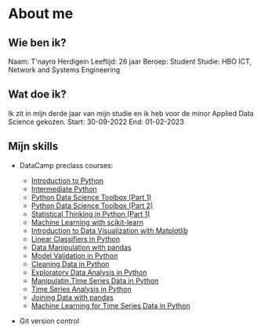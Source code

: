 # About me
## Wie ben ik?
Naam: T'nayro Herdigein
Leeftijd: 26 jaar
Beroep: Student
Studie: HBO ICT, Network and Systems Engineering

## Wat doe ik?
Ik zit in mijn derde jaar van mijn studie en ik heb voor de minor Applied Data Science gekozen. 
Start: 30-09-2022 
End:   01-02-2023

## Mijn skills

* DataCamp preclass courses:

  - [Introduction to Python](/DataCamp/Introduction%20to%20Python.png)
  - [Intermediate Python](/DataCamp/Intermediate%20Python.png)
  - [Python Data Science Toolbox (Part 1)](/DataCamp/Python%20Data%20Science%20Toolbox%20(Part%201).png)
  - [Python Data Science Toolbox (Part 2)](/DataCamp/Python%20Data%20Science%20Toolbox%20(Part%202).png)
  - [Statistical Thinking in Python (Part 1)](/DataCamp/Statistical%20Thinking%20in%20Python%20(Part%201).png)
  - [Machine Learning with scikit-learn](/DataCamp/Machine%20Learning%20with%20scikit-learn.png)
  - [Introduction to Data Visualization with Matplotlib](/DataCamp/Introduction%20to%20Data%20Visualization%20with%20Matplotlib.png)
  - [Linear Classifiers in Python](/DataCamp/Linear%20Classifiers%20in%20Python.png)
  - [Data Manipulation with pandas](/DataCamp/Data%20Manipulation%20with%20pandas.png)
  - [Model Validation in Python](/DataCamp/Model%20Validation%20in%20Python.png)
  - [Cleaning Data in Python](/DataCamp/Cleaning%20Data%20in%20Python.png)
  - [Exploratory Data Analysis in Python](/DataCamp/Exploratory%20Data%20Analysis%20in%20Python.png)
  - [Manipulatin Time Series Data in Python](/DataCamp/Manipulating%20Time%20Series%20Data%20in%20Python.png)
  - [Time Series Analysis in Python](/DataCamp/Time%20Series%20Analysis%20in%20Python.png)
  - [Joining Data with pandas](/DataCamp/Joining%20Data%20with%20Pandas.png)
  - [Machine Learning for Time Series Data in Python](/DataCamp/Machine%20Learning%20for%20Time%20Series%20Data%20in%20Python.png)

* Git version control
